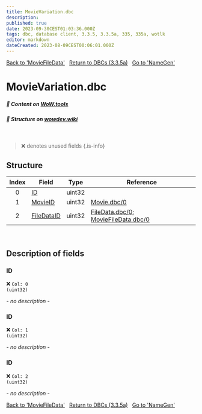 ```yaml
---
title: MovieVariation.dbc
description:
published: true
date: 2023-09-30CEST01:03:36.000Z
tags: dbc, database client, 3.3.5, 3.3.5a, 335, 335a, wotlk
editor: markdown
dateCreated: 2023-08-09CEST00:06:01.000Z
---
```

<a href="https://trinitycore.info/files/DBC/335/moviefiledata" class="mt-5 v-btn v-btn--depressed v-btn--flat v-btn--outlined theme--light v-size--default darkblue--text text--lighten-3"><span class="v-btn__content"><i aria-hidden="true" class="v-icon notranslate v-icon--left mdi mdi-arrow-left theme--light"></i><span>Back to 'MovieFileData'</span></span></a>&nbsp;&nbsp;&nbsp;<a href="https://trinitycore.info/files/DBC/335/home" class="mt-5 v-btn v-btn--depressed v-btn--flat v-btn--outlined theme--light v-size--default darkblue--text text--lighten-3"><span class="v-btn__content"><i aria-hidden="true" class="v-icon notranslate v-icon--left mdi mdi-home-outline theme--light"></i><span>Return to DBCs (3.3.5a)</span></span></a>&nbsp;&nbsp;&nbsp;<a href="https://trinitycore.info/files/DBC/335/namegen" class="mt-5 v-btn v-btn--depressed v-btn--flat v-btn--outlined theme--light v-size--default darkblue--text text--lighten-3"><span class="v-btn__content"><span>Go to 'NameGen'</span><i aria-hidden="true" class="v-icon notranslate v-icon--right mdi mdi-arrow-right theme--light"></i></span></a>

# MovieVariation.dbc
##### :open_book: Content on [WoW.tools](https://wow.tools/dbc/?dbc=movievariation&build=3.3.5.12340)
##### :pencil: Structure on [wowdev.wiki](https://wowdev.wiki/DB/MovieVariation)
&nbsp;

> :x: denotes unused fields
{.is-info}


## Structure

| Index | Field | Type | Reference |
| :---: | --- | :---: | --- |
| 0 | [ID](#id) | uint32 |  |
| 1 | [MovieID](#movieid) | uint32 | [Movie.dbc/0](/files/DBC/335/movie#id) |
| 2 | [FileDataID](#filedataid) | uint32 | [FileData.dbc/0](/files/DBC/335/filedata#id); [MovieFileData.dbc/0](/files/DBC/335/moviefiledata#filedataid) |
&nbsp;
## Description of fields

### ID
:x: <code>Col: 0 (uint32)</code>

*- no description -*
&nbsp;

### ID
:x: <code>Col: 1 (uint32)</code>

*- no description -*
&nbsp;

### ID
:x: <code>Col: 2 (uint32)</code>

*- no description -*
&nbsp;

<a href="https://trinitycore.info/files/DBC/335/moviefiledata" class="mt-5 v-btn v-btn--depressed v-btn--flat v-btn--outlined theme--light v-size--default darkblue--text text--lighten-3"><span class="v-btn__content"><i aria-hidden="true" class="v-icon notranslate v-icon--left mdi mdi-arrow-left theme--light"></i><span>Back to 'MovieFileData'</span></span></a>&nbsp;&nbsp;&nbsp;<a href="https://trinitycore.info/files/DBC/335/home" class="mt-5 v-btn v-btn--depressed v-btn--flat v-btn--outlined theme--light v-size--default darkblue--text text--lighten-3"><span class="v-btn__content"><i aria-hidden="true" class="v-icon notranslate v-icon--left mdi mdi-home-outline theme--light"></i><span>Return to DBCs (3.3.5a)</span></span></a>&nbsp;&nbsp;&nbsp;<a href="https://trinitycore.info/files/DBC/335/namegen" class="mt-5 v-btn v-btn--depressed v-btn--flat v-btn--outlined theme--light v-size--default darkblue--text text--lighten-3"><span class="v-btn__content"><span>Go to 'NameGen'</span><i aria-hidden="true" class="v-icon notranslate v-icon--right mdi mdi-arrow-right theme--light"></i></span></a>
